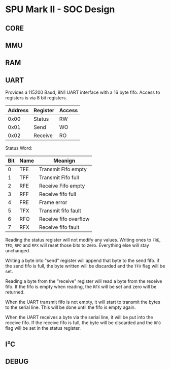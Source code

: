 # SPU Mark II - SOC Design

## CORE

## MMU

## RAM

## UART
Provides a 115200 Baud, 8N1 UART interface with a 16 byte fifo.
Access to registers is via 8 bit registers.

| Address | Register | Access |
|---------|----------|--------|
| 0x00    | Status   | RW     | 
| 0x01    | Send     | WO     |
| 0x02    | Receive  | RO     |

Status Word:

| Bit | Name | Meanign               |
|-----|------|-----------------------|
|   0 | TFE  | Transmit Fifo empty   | 
|   1 | TFF  | Transmit Fifo full    |
|   2 | RFE  | Receive Fifo empty    |
|   3 | RFF  | Receive fifo full     |
|   4 | FRE  | Frame error           |
|   5 | TFX  | Transmit fifo fault   |
|   6 | RFO  | Receive fifo overflow |
|   7 | RFX  | Receive fifo fault    |

Reading the status register will not modify any values.
Writing ones to `FRE`, `TFX`, `RFO` and `RFX` will reset those
bits to zero. Everything else will stay unchanged.

Writing a byte into "send" register will append that byte to
the send fifo. if the send fifo is full, the byte written
will be discarded and the `TFX` flag will be set.

Reading a byte from the "receive" register will read a byte
from the receive fifo. If the fifo is empty when reading,
the `RFX` will be set and zero will be returned.

When the UART transmit fifo is not empty, it will start to
transmit the bytes to the serial line. This will be done until
the fifo is empty again.

When the UART receives a byte via the serial line, it will be
put into the receive fifo. If the receive fifo is full, the
byte will be discarded and the `RFO` flag will be set in the
status register.

## I²C

## DEBUG

